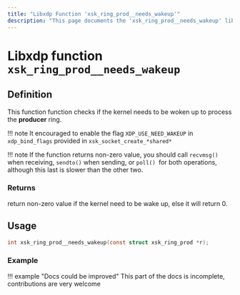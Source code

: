 ```yaml
---
title: "Libxdp Function 'xsk_ring_prod__needs_wakeup'"
description: "This page documents the 'xsk_ring_prod__needs_wakeup' libxdp function, including its definition, usage, program types that can use it, and examples."
---
```

# Libxdp function `xsk_ring_prod__needs_wakeup`

## Definition

This function function checks if the kernel needs to be woken up to process the **producer** ring.

!!! note
    It encouraged to enable the flag `XDP_USE_NEED_WAKEUP` in `xdp_bind_flags` provided in `xsk_socket_create_*shared*`

!!! note
    If the function returns non-zero value, you should call `recvmsg()` when receiving, `sendto()` when sending, or `poll() `for both operations, although this last is slower than the other two.

### Returns

return non-zero value if the kernel need to be wake up, else it will return 0.

## Usage

```c
int xsk_ring_prod__needs_wakeup(const struct xsk_ring_prod *r);
```

### Example

!!! example "Docs could be improved"
    This part of the docs is incomplete, contributions are very welcome
